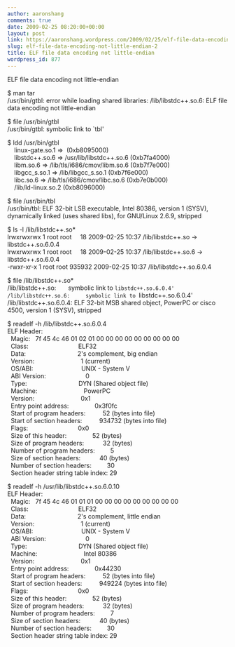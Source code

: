 ```yaml
---
author: aaronshang
comments: true
date: 2009-02-25 08:20:00+00:00
layout: post
link: https://aaronshang.wordpress.com/2009/02/25/elf-file-data-encoding-not-little-endian-2/
slug: elf-file-data-encoding-not-little-endian-2
title: ELF file data encoding not little-endian
wordpress_id: 877
---
```


ELF file data encoding not little-endian  
  
$ man tar  
/usr/bin/gtbl: error while loading shared libraries: /lib/libstdc++.so.6: ELF file data encoding not little-endian  
  
$ file /usr/bin/gtbl   
/usr/bin/gtbl: symbolic link to `tbl'  
  
$ ldd /usr/bin/gtbl  
    linux-gate.so.1 =>  (0xb8095000)  
    libstdc++.so.6 => /usr/lib/libstdc++.so.6 (0xb7fa4000)  
    libm.so.6 => /lib/tls/i686/cmov/libm.so.6 (0xb7f7e000)  
    libgcc_s.so.1 => /lib/libgcc_s.so.1 (0xb7f6e000)  
    libc.so.6 => /lib/tls/i686/cmov/libc.so.6 (0xb7e0b000)  
    /lib/ld-linux.so.2 (0xb8096000)  
  
$ file /usr/bin/tbl   
/usr/bin/tbl: ELF 32-bit LSB executable, Intel 80386, version 1 (SYSV), dynamically linked (uses shared libs), for GNU/Linux 2.6.9, stripped  
  
$ ls -l /lib/libstdc++.so*  
lrwxrwxrwx 1 root root     18 2009-02-25 10:37 /lib/libstdc++.so -> libstdc++.so.6.0.4  
lrwxrwxrwx 1 root root     18 2009-02-25 10:37 /lib/libstdc++.so.6 -> libstdc++.so.6.0.4  
-rwxr-xr-x 1 root root 935932 2009-02-25 10:37 /lib/libstdc++.so.6.0.4  
  
$ file /lib/libstdc++.so*  
/lib/libstdc++.so:       symbolic link to `libstdc++.so.6.0.4'  
/lib/libstdc++.so.6:     symbolic link to `libstdc++.so.6.0.4'  
/lib/libstdc++.so.6.0.4: ELF 32-bit MSB shared object, PowerPC or cisco 4500, version 1 (SYSV), stripped  
   
  
$ readelf -h /lib/libstdc++.so.6.0.4   
ELF Header:  
  Magic:   7f 45 4c 46 01 02 01 00 00 00 00 00 00 00 00 00   
  Class:                             ELF32  
  Data:                              2's complement, big endian  
  Version:                           1 (current)  
  OS/ABI:                            UNIX - System V  
  ABI Version:                       0  
  Type:                              DYN (Shared object file)  
  Machine:                           PowerPC  
  Version:                           0x1  
  Entry point address:               0x3f0fc  
  Start of program headers:          52 (bytes into file)  
  Start of section headers:          934732 (bytes into file)  
  Flags:                             0x0  
  Size of this header:               52 (bytes)  
  Size of program headers:           32 (bytes)  
  Number of program headers:         5  
  Size of section headers:           40 (bytes)  
  Number of section headers:         30  
  Section header string table index: 29  
  
$ readelf -h /usr/lib/libstdc++.so.6.0.10   
ELF Header:  
  Magic:   7f 45 4c 46 01 01 01 00 00 00 00 00 00 00 00 00   
  Class:                             ELF32  
  Data:                              2's complement, little endian  
  Version:                           1 (current)  
  OS/ABI:                            UNIX - System V  
  ABI Version:                       0  
  Type:                              DYN (Shared object file)  
  Machine:                           Intel 80386  
  Version:                           0x1  
  Entry point address:               0x44230  
  Start of program headers:          52 (bytes into file)  
  Start of section headers:          949224 (bytes into file)  
  Flags:                             0x0  
  Size of this header:               52 (bytes)  
  Size of program headers:           32 (bytes)  
  Number of program headers:         7  
  Size of section headers:           40 (bytes)  
  Number of section headers:         30  
  Section header string table index: 29  
  
  
  


![]()
